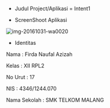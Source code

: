 * Judul Project/Aplikasi = Intent1

* ScreenShoot Aplikasi 

![img-20161031-wa0020](https://cloud.githubusercontent.com/assets/21327058/19862008/35640838-9fc1-11e6-9350-d42e597011ad.jpg)

* Identitas

Nama          : Firda Naufal Azizah

Kelas         : XII RPL2

No Urut       : 17

NIS           : 4346/1244.070

Nama Sekolah  : SMK TELKOM MALANG
